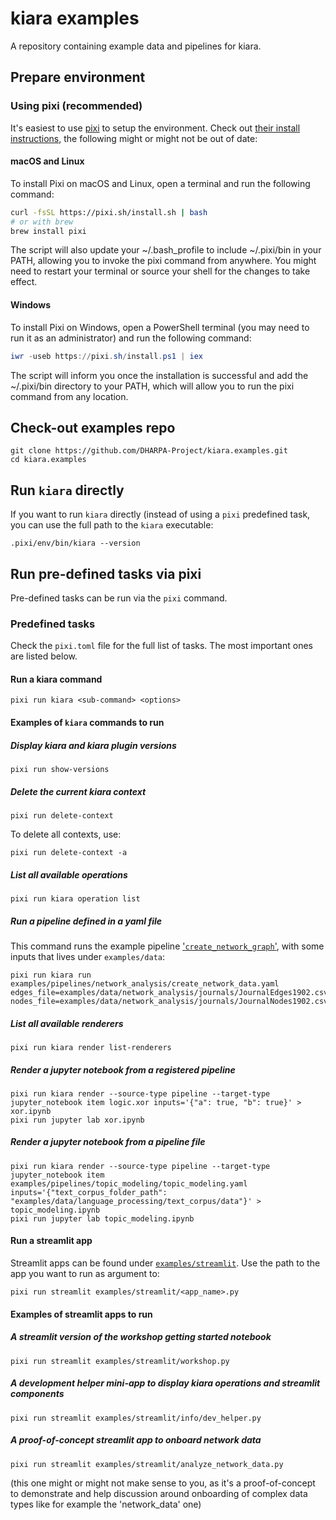 # kiara examples

A repository containing example data and pipelines for kiara.

## Prepare environment

### Using pixi (recommended)

It's easiest to use [pixi](https://github.com/prefix-dev/pixi) to setup the environment. Check out [their install instructions](https://github.com/prefix-dev/pixi#installation), the following might or might not be out of date:

#### macOS and Linux
To install Pixi on macOS and Linux, open a terminal and run the following command:
```bash
curl -fsSL https://pixi.sh/install.sh | bash
# or with brew
brew install pixi
```
The script will also update your ~/.bash_profile to include ~/.pixi/bin in your PATH, allowing you to invoke the pixi command from anywhere.
You might need to restart your terminal or source your shell for the changes to take effect.

#### Windows
To install Pixi on Windows, open a PowerShell terminal (you may need to run it as an administrator) and run the following command:

```powershell
iwr -useb https://pixi.sh/install.ps1 | iex
```
The script will inform you once the installation is successful and add the ~/.pixi/bin directory to your PATH, which will allow you to run the pixi command from any location.

## Check-out examples repo

```
git clone https://github.com/DHARPA-Project/kiara.examples.git
cd kiara.examples
```
## Run `kiara` directly

If you want to run `kiara` directly (instead of using a `pixi` predefined task, you can use the full 
path to the `kiara` executable:

```
.pixi/env/bin/kiara --version
```

## Run pre-defined tasks via pixi

Pre-defined tasks can be run via the `pixi` command. 

### Predefined tasks

Check the `pixi.toml` file for the full list of tasks. The most important ones are listed below.

#### Run a kiara command

```
pixi run kiara <sub-command> <options>
```

#### Examples of `kiara` commands to run

##### Display kiara and kiara plugin versions

```
pixi run show-versions
```

##### Delete the current kiara context

```
pixi run delete-context
```

To delete all contexts, use:

```
pixi run delete-context -a
```

##### List all available operations

```
pixi run kiara operation list
```

##### Run a pipeline defined in a yaml file

This command runs the example pipeline ['`create_network_graph`'](./examples/pipelines/network_analysis/create_network_data.yaml), with some inputs that lives under `examples/data`:

```
pixi run kiara run examples/pipelines/network_analysis/create_network_data.yaml edges_file=examples/data/network_analysis/journals/JournalEdges1902.csv nodes_file=examples/data/network_analysis/journals/JournalNodes1902.csv
```

##### List all available renderers

```
pixi run kiara render list-renderers
```

##### Render a jupyter notebook from a registered pipeline

```
pixi run kiara render --source-type pipeline --target-type jupyter_notebook item logic.xor inputs='{"a": true, "b": true}' > xor.ipynb
pixi run jupyter lab xor.ipynb
```

##### Render a jupyter notebook from a pipeline file
```
pixi run kiara render --source-type pipeline --target-type jupyter_notebook item examples/pipelines/topic_modeling/topic_modeling.yaml inputs='{"text_corpus_folder_path": "examples/data/language_processing/text_corpus/data"}' > topic_modeling.ipynb
pixi run jupyter lab topic_modeling.ipynb
```

#### Run a streamlit app

Streamlit apps can be found under [`examples/streamlit`](https://github.com/DHARPA-Project/kiara.examples/tree/main/examples/streamlit). Use the path to the app you want to run as argument to:

```
pixi run streamlit examples/streamlit/<app_name>.py
```

#### Examples of streamlit apps to run

##### A streamlit version of the workshop getting started notebook
```
pixi run streamlit examples/streamlit/workshop.py
```

##### A development helper mini-app to display kiara operations and streamlit components

```
pixi run streamlit examples/streamlit/info/dev_helper.py
```

##### A proof-of-concept streamlit app to onboard network data

```
pixi run streamlit examples/streamlit/analyze_network_data.py
```

(this one might or might not make sense to you, as it's a proof-of-concept to demonstrate and help discussion around onboarding of complex data types like for example the 'network_data' one)

